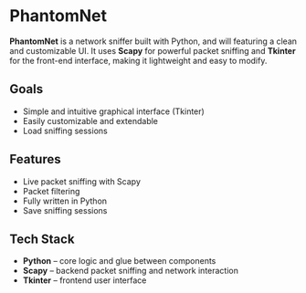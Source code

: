 # PhantomNet

**PhantomNet** is a network sniffer built with Python, and will featuring a clean and customizable UI. It uses **Scapy** for powerful packet sniffing and **Tkinter** for the front-end interface, making it lightweight and easy to modify.

## Goals

- Simple and intuitive graphical interface (Tkinter)
- Easily customizable and extendable
- Load sniffing sessions
  
## Features

- Live packet sniffing with Scapy
- Packet filtering
- Fully written in Python
- Save sniffing sessions

## Tech Stack

- **Python** – core logic and glue between components
- **Scapy** – backend packet sniffing and network interaction
- **Tkinter** – frontend user interface
